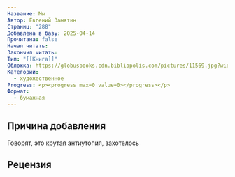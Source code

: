 ```yaml
---
Название: Мы
Автор: Евгений Замятин
Страниц: "288"
Добавлена в базу: 2025-04-14
Прочитана: false
Начал читать: 
Закончил читать: 
Тип: "[[Книга]]"
Обложка: https://globusbooks.cdn.bibliopolis.com/pictures/11569.jpg?width=768&height=1000&fit=bounds&auto=webp&v=1682096720
Категории:
  - художественное
Progress: <p><progress max=0 value=0></progress></p>
Формат:
  - бумажная
---
```

## Причина добавления

Говорят, это крутая антиутопия, захотелось 

## Рецензия
